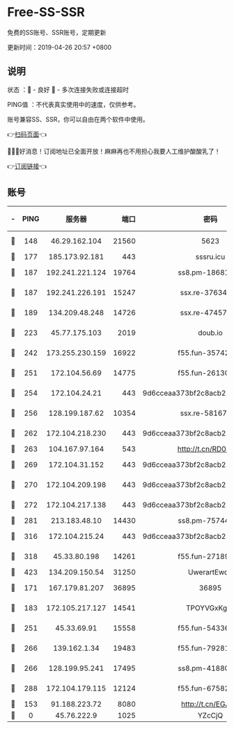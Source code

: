# Free-SS-SSR

免费的SS账号、SSR账号，定期更新

更新时间：2019-04-26 20:57 +0800

## 说明

状态     ：🙂 - 良好 🙁 - 多次连接失败或连接超时

PING值   ：不代表真实使用中的速度，仅供参考。

账号兼容SS、SSR，你可以自由在两个软件中使用。

👉[扫码页面](https://liesauer.github.io/Free-SS-SSR/)👈

🎉🎉🎉好消息！订阅地址已全面开放！麻麻再也不用担心我要人工维护酸酸乳了！

👉[订阅链接](https://www.liesauer.net/yogurt/subscribe?ACCESS_TOKEN=DAYxR3mMaZAsaqUb)👈

## 账号

|-|PING|服务器|端口|密码|加密方式|区域|
|:----:|:----:|:-----:|-----:|:----:|:----:|:----:|
|🙂|148|46.29.162.104|21560|5623|aes-128-ctr|RU|
|🙂|177|185.173.92.181|443|sssru.icu|rc4-md5|RU|
|🙂|187|192.241.221.124|19764|ss8.pm-18681063|aes-256-cfb|US|
|🙂|187|192.241.226.191|15247|ssx.re-37634241|aes-256-cfb|US|
|🙂|189|134.209.48.248|14726|ssx.re-47457092|aes-256-cfb|US|
|🙂|223|45.77.175.103|2019|doub.io|aes-128-ctr|SG|
|🙂|242|173.255.230.159|16922|f55.fun-35742732|aes-256-cfb|US|
|🙂|251|172.104.56.69|14775|f55.fun-26130837|aes-256-cfb|SG|
|🙂|254|172.104.24.21|443|9d6cceaa373bf2c8acb22e60b6a58be6|aes-256-cfb|US|
|🙂|256|128.199.187.62|10354|ssx.re-58167399|aes-256-cfb|SG|
|🙂|262|172.104.218.230|443|9d6cceaa373bf2c8acb22e60b6a58be6|aes-256-cfb|US|
|🙂|263|104.167.97.164|543|http://t.cn/RD0D7sx|rc4-md5|CA|
|🙂|269|172.104.31.152|443|9d6cceaa373bf2c8acb22e60b6a58be6|aes-256-cfb|US|
|🙂|270|172.104.209.198|443|9d6cceaa373bf2c8acb22e60b6a58be6|aes-256-cfb|US|
|🙂|272|172.104.217.138|443|9d6cceaa373bf2c8acb22e60b6a58be6|aes-256-cfb|US|
|🙂|281|213.183.48.10|14430|ss8.pm-75744161|rc4-md5|RU|
|🙂|316|172.104.215.24|443|9d6cceaa373bf2c8acb22e60b6a58be6|aes-256-cfb|US|
|🙂|318|45.33.80.198|14261|f55.fun-27189216|aes-256-cfb|US|
|🙂|423|134.209.150.54|31250|UwerartEwqe|chacha20|IN|
|🙂|171|167.179.81.207|36895|36895|aes-256-cfb|JP|
|🙂|183|172.105.217.127|14541|TPOYVGxKglpi|aes-256-cfb|JP|
|🙂|251|45.33.69.91|15558|f55.fun-54336919|aes-256-cfb|US|
|🙂|266|139.162.1.34|19483|f55.fun-79281835|aes-256-cfb|SG|
|🙂|266|128.199.95.241|17495|ss8.pm-41880912|aes-256-cfb|SG|
|🙂|288|172.104.179.115|12124|f55.fun-67582155|aes-256-cfb|SG|
|🙁|153|91.188.223.72|8080|http://t.cn/EGJIyrl|rc4-md5|RU|
|🙁|0|45.76.222.9|1025|YZcCjQ|rc4-md5|JP|
